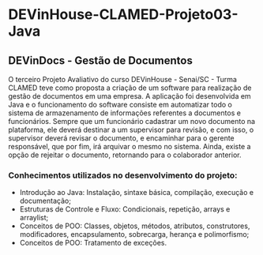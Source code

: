# DEVinHouse-CLAMED-Projeto03-Java
## DEVinDocs - Gestão de Documentos

O terceiro Projeto Avaliativo do curso DEVinHouse - Senai/SC - Turma CLAMED teve como proposta a criação de um software para realização de gestão de documentos em uma empresa. A aplicação foi desenvolvida em Java e o funcionamento do software consiste em automatizar todo o sistema de armazenamento de informações referentes a documentos e funcionários. Sempre que um funcionário cadastrar um novo documento na plataforma, ele deverá destinar a um supervisor para revisão, e com isso, o supervisor deverá revisar o documento, e encaminhar para o gerente responsável, que por fim, irá arquivar o mesmo no sistema. Ainda, existe a opção de rejeitar o documento, retornando para o colaborador anterior.

### Conhecimentos utilizados no desenvolvimento do projeto:
- Introdução ao Java: Instalação, sintaxe básica, compilação, execução e documentação;
-	Estruturas de Controle e Fluxo: Condicionais, repetição, arrays e arraylist;
-	Conceitos de POO: Classes, objetos, métodos, atributos, construtores, modificadores, encapsulamento, sobrecarga, herança e polimorfismo;
-	Conceitos de POO: Tratamento de exceções.
